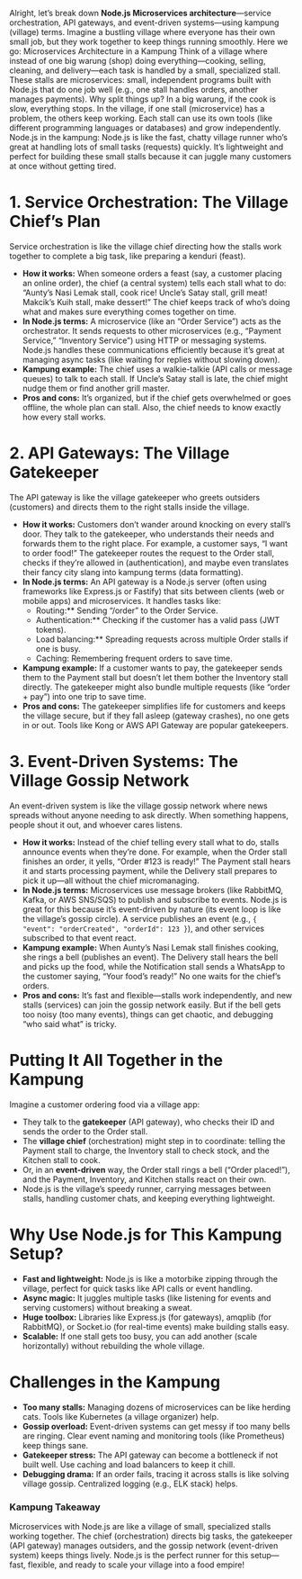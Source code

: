 Alright, let’s break down **Node.js Microservices architecture**—service orchestration, API gateways, and event-driven systems—using kampung (village) terms. Imagine a bustling village where everyone has their own small job, but they work together to keep things running smoothly. Here we go:
Microservices Architecture in a Kampung
Think of a village where instead of one big warung (shop) doing everything—cooking, selling, cleaning, and delivery—each task is handled by a small, specialized stall. These stalls are microservices: small, independent programs built with Node.js that do one job well (e.g., one stall handles orders, another manages payments).
Why split things up? In a big warung, if the cook is slow, everything stops. In the village, if one stall (microservice) has a problem, the others keep working. Each stall can use its own tools (like different programming languages or databases) and grow independently.
Node.js in the kampung: Node.js is like the fast, chatty village runner who’s great at handling lots of small tasks (requests) quickly. It’s lightweight and perfect for building these small stalls because it can juggle many customers at once without getting tired.

# 1. Service Orchestration: The Village Chief’s Plan
Service orchestration is like the village chief directing how the stalls work together to complete a big task, like preparing a kenduri (feast).
* **How it works:** When someone orders a feast (say, a customer placing an online order), the chief (a central system) tells each stall what to do: “Aunty’s Nasi Lemak stall, cook rice! Uncle’s Satay stall, grill meat! Makcik’s Kuih stall, make dessert!” The chief keeps track of who’s doing what and makes sure everything comes together on time.
* **In Node.js terms:** A microservice (like an “Order Service”) acts as the orchestrator. It sends requests to other microservices (e.g., “Payment Service,” “Inventory Service”) using HTTP or messaging systems. Node.js handles these communications efficiently because it’s great at managing async tasks (like waiting for replies without slowing down).
* **Kampung example:** The chief uses a walkie-talkie (API calls or message queues) to talk to each stall. If Uncle’s Satay stall is late, the chief might nudge them or find another grill master.
* **Pros and cons:** It’s organized, but if the chief gets overwhelmed or goes offline, the whole plan can stall. Also, the chief needs to know exactly how every stall works.

# 2. API Gateways: The Village Gatekeeper
The API gateway is like the village gatekeeper who greets outsiders (customers) and directs them to the right stalls inside the village.
* **How it works:** Customers don’t wander around knocking on every stall’s door. They talk to the gatekeeper, who understands their needs and forwards them to the right place. For example, a customer says, “I want to order food!” The gatekeeper routes the request to the Order stall, checks if they’re allowed in (authentication), and maybe even translates their fancy city slang into kampung terms (data formatting).
* **In Node.js terms:** An API gateway is a Node.js server (often using frameworks like Express.js or Fastify) that sits between clients (web or mobile apps) and microservices. It handles tasks like:
  * Routing:** Sending “/order” to the Order Service.
  * Authentication:** Checking if the customer has a valid pass (JWT tokens).
  * Load balancing:** Spreading requests across multiple Order stalls if one is busy.
  * Caching: Remembering frequent orders to save time.
* **Kampung example:** If a customer wants to pay, the gatekeeper sends them to the Payment stall but doesn’t let them bother the Inventory stall directly. The gatekeeper might also bundle multiple requests (like “order + pay”) into one trip to save time.
* **Pros and cons:** The gatekeeper simplifies life for customers and keeps the village secure, but if they fall asleep (gateway crashes), no one gets in or out. Tools like Kong or AWS API Gateway are popular gatekeepers.

# 3. Event-Driven Systems: The Village Gossip Network
An event-driven system is like the village gossip network where news spreads without anyone needing to ask directly. When something happens, people shout it out, and whoever cares listens.
* **How it works:** Instead of the chief telling every stall what to do, stalls announce events when they’re done. For example, when the Order stall finishes an order, it yells, “Order #123 is ready!” The Payment stall hears it and starts processing payment, while the Delivery stall prepares to pick it up—all without the chief micromanaging.
* **In Node.js terms:** Microservices use message brokers (like RabbitMQ, Kafka, or AWS SNS/SQS) to publish and subscribe to events. Node.js is great for this because it’s event-driven by nature (its event loop is like the village’s gossip circle). A service publishes an event (e.g., `{ "event": "orderCreated", "orderId": 123 }`), and other services subscribed to that event react.
* **Kampung example:** When Aunty’s Nasi Lemak stall finishes cooking, she rings a bell (publishes an event). The Delivery stall hears the bell and picks up the food, while the Notification stall sends a WhatsApp to the customer saying, “Your food’s ready!” No one waits for the chief’s orders.
* **Pros and cons:** It’s fast and flexible—stalls work independently, and new stalls (services) can join the gossip network easily. But if the bell gets too noisy (too many events), things can get chaotic, and debugging “who said what” is tricky.

# Putting It All Together in the Kampung
Imagine a customer ordering food via a village app:
* They talk to the **gatekeeper** (API gateway), who checks their ID and sends the order to the Order stall.
* The **village chief** (orchestration) might step in to coordinate: telling the Payment stall to charge, the Inventory stall to check stock, and the Kitchen stall to cook.
* Or, in an **event-driven** way, the Order stall rings a bell (“Order placed!”), and the Payment, Inventory, and Kitchen stalls react on their own.
* Node.js is the village’s speedy runner, carrying messages between stalls, handling customer chats, and keeping everything lightweight.

# Why Use Node.js for This Kampung Setup?
* **Fast and lightweight:** Node.js is like a motorbike zipping through the village, perfect for quick tasks like API calls or event handling.
* **Async magic:** It juggles multiple tasks (like listening for events and serving customers) without breaking a sweat.
* **Huge toolbox:** Libraries like Express.js (for gateways), amqplib (for RabbitMQ), or Socket.io (for real-time events) make building stalls easy.
* **Scalable:** If one stall gets too busy, you can add another (scale horizontally) without rebuilding the whole village.

# Challenges in the Kampung
* **Too many stalls:** Managing dozens of microservices can be like herding cats. Tools like Kubernetes (a village organizer) help.
* **Gossip overload:** Event-driven systems can get messy if too many bells are ringing. Clear event naming and monitoring tools (like Prometheus) keep things sane.
* **Gatekeeper stress:** The API gateway can become a bottleneck if not built well. Use caching and load balancers to keep it chill.
* **Debugging drama:** If an order fails, tracing it across stalls is like solving village gossip. Centralized logging (e.g., ELK stack) helps.

### Kampung Takeaway
Microservices with Node.js are like a village of small, specialized stalls working together. The chief (orchestration) directs big tasks, the gatekeeper (API gateway) manages outsiders, and the gossip network (event-driven system) keeps things lively. Node.js is the perfect runner for this setup—fast, flexible, and ready to scale your village into a food empire!
